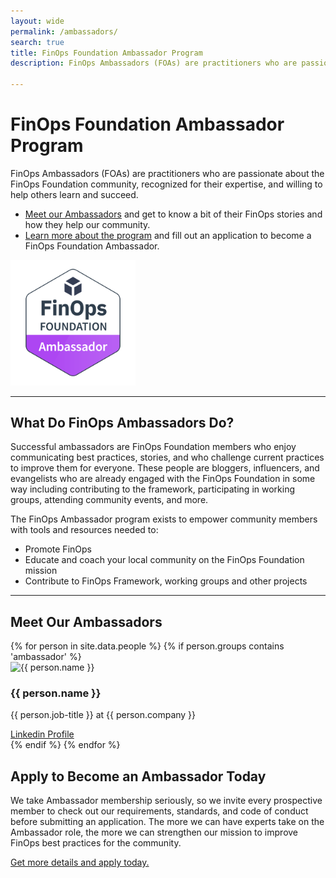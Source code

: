 ```yaml
---
layout: wide
permalink: /ambassadors/
search: true
title: FinOps Foundation Ambassador Program
description: FinOps Ambassadors (FOAs) are practitioners who are passionate about the FinOps Foundation community, recognized for their expertise, and willing to help others learn and succeed. Get more information about how to become an Ambassador to help us continue to grow our community.

---
```

# FinOps Foundation Ambassador Program

<div class="flex flex-wrap">
  <div class="w-full md:w-1/2">
    FinOps Ambassadors (FOAs) are practitioners who are passionate about the FinOps Foundation community, recognized for their expertise, and willing to help others learn and succeed.
  
  <ul>
    <li><a href="#ambassadors">Meet our Ambassadors</a> and get to know a bit of their FinOps stories and how they help our community.</li>
    <li><a href="/ambassadors/apply">Learn more about the program</a> and fill out an application to become a FinOps Foundation Ambassador.</li>
  </ul>
  </div>
  <div class="w-full md:w-1/2 text-center">
    <img src="/img/ambassadors/ambassadors.png" alt="FinOps Foundation Ambassadors Badge" width="200" class="inline-block">
  </div>
</div>



---

## What Do FinOps Ambassadors Do?
Successful ambassadors are FinOps Foundation members who enjoy communicating best practices, stories, and who challenge current practices to improve them for everyone. These people are bloggers, influencers, and evangelists who are already engaged with the FinOps Foundation in some way including contributing to the framework, participating in working groups, attending community events, and more.

The FinOps Ambassador program exists to empower community members with tools and resources needed to:
* Promote FinOps
* Educate and coach your local community on the FinOps Foundation mission
* Contribute to FinOps Framework, working groups and other projects

---

## Meet Our Ambassadors

<div id="ambassadors" class="flex md:flex-row flex-wrap items-stretch p-4 rounded-md mt-4">
{% for person in site.data.people %}
  {% if person.groups contains 'ambassador' %}
     <div class="w-1/2 md:w-1/3 p-2 flex">
      <div class="flex flex-col bg-gray-100 w-full items-stretch text-center p-2 rounded-lg shadow-sm border-solid border-gray-200 border hover:-translate-y-1 hover:shadow-lg transition transform duration-500 hover:border-green-500">
        <div>
          <img src="/img/people/ambassadors/{{ person.image }}" alt="{{ person.name }}" width="150" class="rounded-full inline-block" />
        </div>
        <div class="flex-grow">
          <h3 class="mb-1 mt-2">{{ person.name }}</h3>
          <p class="px-2 mb-1 leading-snug">{{ person.job-title }} at {{ person.company }}</p>
        </div>
        <a href="{{ person.linkedin-url }}" class="text-sm text-green-500 hover:text-green-600 transition-colors duration-200">Linkedin Profile</a>
      </div>
    </div>
  {% endif %}
{% endfor %}
</div>

## Apply to Become an Ambassador Today
We take Ambassador membership seriously, so we invite every prospective member to check out our requirements, standards, and code of conduct before submitting an application. The more we can have experts take on the Ambassador role, the more we can strengthen our mission to improve FinOps best practices for the community.

[Get more details and apply today.](/ambassadors/apply/)